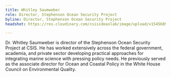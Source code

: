 ```yaml
---
title: Whitley Saumweber
role: Director, Stephenson Ocean Security Project
byline: Director, Stephenson Ocean Security Project
headshot: https://res.cloudinary.com/csisideaslab/image/upload/v1545689230/ocean/5Whit_9.jpg

---
```

Dr. Whitley Saumweber is director of the Stephenson Ocean Security Project at CSIS. He has worked extensively across the federal government, academia, and private sector developing practical approaches for integrating marine science with pressing policy needs. He previously served as the associate director for Ocean and Coastal Policy in the White House Council on Environmental Quality.